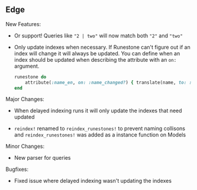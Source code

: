 ## Edge

New Features:
  - Or support! Queries like `"2 | two"` will now match both `"2"` and `"two"`

  - Only update indexes when necessary. If Runestone can't figure out if an index will change it will always be updated. You can define when an index should be updated when describing the attribute with an `on:` argument.

	 ```ruby
	 runestone do
		 attribute(:name_en, on: :name_changed?) { translate(name, to: :english)}
	 end
	 ```

Major Changes:

  - When delayed indexing runs it will only update the indexes that need updated

  - `reindex!` renamed to `reindex_runestones!` to prevent naming collisons and `reindex_runestones!` was added as a instance function on Models

Minor Changes:

  - New parser for queries

Bugfixes:

  - Fixed issue where delayed indexing wasn't updating the indexes
